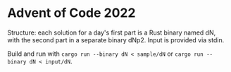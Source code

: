 # Advent of Code 2022

Structure: each solution for a day's first part is a Rust binary named dN,
with the second part in a separate binary dNp2.
Input is provided via stdin.

Build and run with `cargo run --binary dN < sample/dN` or `cargo run --binary dN < input/dN`.
